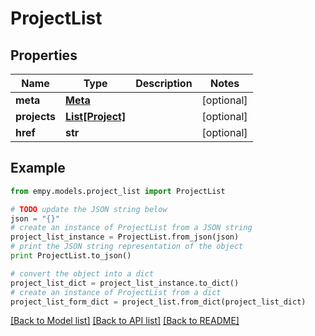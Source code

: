 # ProjectList


## Properties
Name | Type | Description | Notes
------------ | ------------- | ------------- | -------------
**meta** | [**Meta**](Meta.md) |  | [optional] 
**projects** | [**List[Project]**](Project.md) |  | [optional] 
**href** | **str** |  | [optional] 

## Example

```python
from empy.models.project_list import ProjectList

# TODO update the JSON string below
json = "{}"
# create an instance of ProjectList from a JSON string
project_list_instance = ProjectList.from_json(json)
# print the JSON string representation of the object
print ProjectList.to_json()

# convert the object into a dict
project_list_dict = project_list_instance.to_dict()
# create an instance of ProjectList from a dict
project_list_form_dict = project_list.from_dict(project_list_dict)
```
[[Back to Model list]](../README.md#documentation-for-models) [[Back to API list]](../README.md#documentation-for-api-endpoints) [[Back to README]](../README.md)


